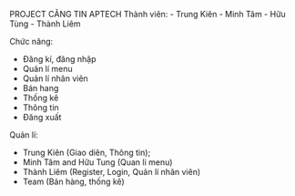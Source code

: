 PROJECT CĂNG TIN APTECH
Thành viên:
	- Trung Kiên
	- Minh Tâm
	- Hữu Tùng
	- Thành Liêm

Chức năng:
- Đăng kí, đăng nhập 
- Quản lí menu
- Quản lí nhân viên
- Bán hang
- Thống kê
- Thông tin 
- Đăng xuất

Quản lí:
- Trung Kiên (Giao diên, Thông tin);
- Minh Tâm and Hữu Tung (Quan li menu)
- Thành Liêm (Register, Login, Quản lí nhân viên)
- Team (Bán hàng, thống kê)
